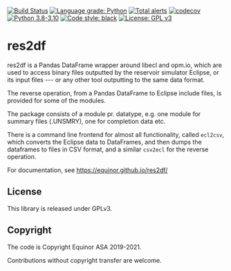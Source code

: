 [![Build Status](https://img.shields.io/github/workflow/status/equinor/res2df/res2df)](https://github.com/equinor/res2df/actions?query=workflow%3Ares2df)
[![Language grade: Python](https://img.shields.io/lgtm/grade/python/g/equinor/res2df.svg?logo=lgtm&logoWidth=18)](https://lgtm.com/projects/g/equinor/res2df/context:python)
[![Total alerts](https://img.shields.io/lgtm/alerts/g/equinor/res2df.svg?logo=lgtm&logoWidth=18)](https://lgtm.com/projects/g/equinor/res2df/alerts/)
[![codecov](https://codecov.io/gh/equinor/res2df/branch/master/graph/badge.svg)](https://codecov.io/gh/equinor/res2df)
[![Python 3.8-3.10](https://img.shields.io/badge/python-3.8%20|%203.9%20|%203.10-blue.svg)](https://www.python.org)
[![Code style: black](https://img.shields.io/badge/code%20style-black-000000.svg)](https://black.readthedocs.io/)
[![License: GPL v3](https://img.shields.io/badge/License-GPLv3-blue.svg)](https://www.gnu.org/licenses/gpl-3.0)

# res2df

res2df is a Pandas DataFrame wrapper around libecl and opm.io, which
are used to access binary files outputted by the reservoir simulator
Eclipse, or its input files --- or any other tool outputting to the same
data format.

The reverse operation, from a Pandas DataFrame to Eclipse include files,
is provided for some of the modules.

The package consists of a module pr. datatype, e.g. one module for summary
files (.UNSMRY), one for completion data etc.

There is a command line frontend for almost all functionality, called
`ecl2csv`, which converts the Eclipse data to DataFrames, and then dumps
the dataframes to files in CSV format, and a similar `csv2ecl` for the
reverse operation.

For documentation, see <https://equinor.github.io/res2df/>

## License

This library is released under GPLv3.

## Copyright

The code is Copyright Equinor ASA 2019-2021.

Contributions without copyright transfer are welcome.

